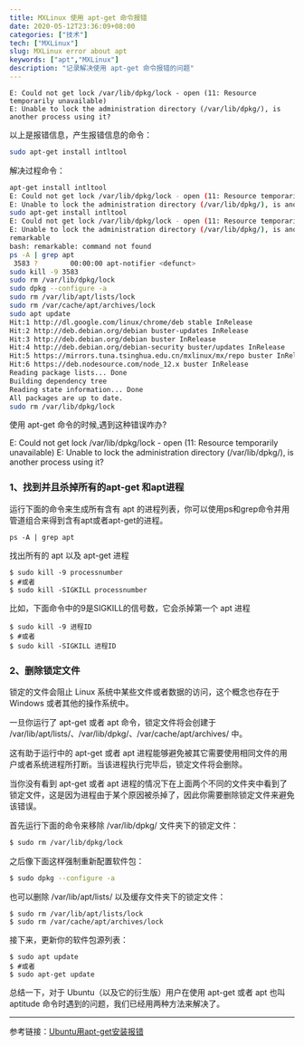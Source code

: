 ```yaml
---
title: MXLinux 使用 apt-get 命令报错
date: 2020-05-12T23:36:09+08:00
categories: ["技术"]
tech: ["MXLinux"]
slug: MXLinux error about apt
keywords: ["apt","MXLinux"]
description: "记录解决使用 apt-get 命令报错的问题"
---
```


```
E: Could not get lock /var/lib/dpkg/lock - open (11: Resource temporarily unavailable)
E: Unable to lock the administration directory (/var/lib/dpkg/), is another process using it?
```

以上是报错信息，产生报错信息的命令：

```bash
sudo apt-get install intltool
```

解决过程命令：

```bash
apt-get install intltool
E: Could not get lock /var/lib/dpkg/lock - open (11: Resource temporarily unavailable)
E: Unable to lock the administration directory (/var/lib/dpkg/), is another process using it?
sudo apt-get install intltool
E: Could not get lock /var/lib/dpkg/lock - open (11: Resource temporarily unavailable)
E: Unable to lock the administration directory (/var/lib/dpkg/), is another process using it?
remarkable
bash: remarkable: command not found
ps -A | grep apt
 3583 ?        00:00:00 apt-notifier <defunct>
sudo kill -9 3583
sudo rm /var/lib/dpkg/lock
sudo dpkg --configure -a
sudo rm /var/lib/apt/lists/lock
sudo rm /var/cache/apt/archives/lock
sudo apt update
Hit:1 http://dl.google.com/linux/chrome/deb stable InRelease                                       
Hit:2 http://deb.debian.org/debian buster-updates InRelease                                        
Hit:3 http://deb.debian.org/debian buster InRelease                                                
Hit:4 http://deb.debian.org/debian-security buster/updates InRelease                               
Hit:5 https://mirrors.tuna.tsinghua.edu.cn/mxlinux/mx/repo buster InRelease                        
Hit:6 https://deb.nodesource.com/node_12.x buster InRelease
Reading package lists... Done                       
Building dependency tree       
Reading state information... Done
All packages are up to date.
sudo rm /var/lib/dpkg/lock
```

使用 apt-get 命令的时候,遇到这种错误咋办?

E: Could not get lock /var/lib/dpkg/lock - open (11: Resource temporarily unavailable) 
E: Unable to lock the administration directory (/var/lib/dpkg/), is another process using it? 

### 1、找到并且杀掉所有的apt-get 和apt进程

运行下面的命令来生成所有含有 apt 的进程列表，你可以使用ps和grep命令并用管道组合来得到含有apt或者apt-get的进程。

```
ps -A | grep apt
```

找出所有的 apt 以及 apt-get 进程

```
$ sudo kill -9 processnumber
$ #或者
$ sudo kill -SIGKILL processnumber
```

比如，下面命令中的9是SIGKILL的信号数，它会杀掉第一个 apt 进程
```
$ sudo kill -9 进程ID
$ #或者
$ sudo kill -SIGKILL 进程ID
```

### 2、删除锁定文件

锁定的文件会阻止 Linux 系统中某些文件或者数据的访问，这个概念也存在于 Windows 或者其他的操作系统中。

一旦你运行了 apt-get 或者 apt 命令，锁定文件将会创建于 /var/lib/apt/lists/、/var/lib/dpkg/、/var/cache/apt/archives/ 中。

这有助于运行中的 apt-get 或者 apt 进程能够避免被其它需要使用相同文件的用户或者系统进程所打断。当该进程执行完毕后，锁定文件将会删除。

当你没有看到 apt-get 或者 apt 进程的情况下在上面两个不同的文件夹中看到了锁定文件，这是因为进程由于某个原因被杀掉了，因此你需要删除锁定文件来避免该错误。

首先运行下面的命令来移除 /var/lib/dpkg/ 文件夹下的锁定文件：

```bash
$ sudo rm /var/lib/dpkg/lock
```

之后像下面这样强制重新配置软件包：

```bash
$ sudo dpkg --configure -a
```

也可以删除 /var/lib/apt/lists/ 以及缓存文件夹下的锁定文件：

```
$ sudo rm /var/lib/apt/lists/lock
$ sudo rm /var/cache/apt/archives/lock
```

接下来，更新你的软件包源列表：

```
$ sudo apt update
$ #或者
$ sudo apt-get update
```

总结一下，对于 Ubuntu（以及它的衍生版）用户在使用 apt-get 或者 apt 也叫 aptitude 命令时遇到的问题，我们已经用两种方法来解决了。

---

参考链接：[Ubuntu用apt-get安装报错](https://blog.csdn.net/weixin_41010198/article/details/87347257)
